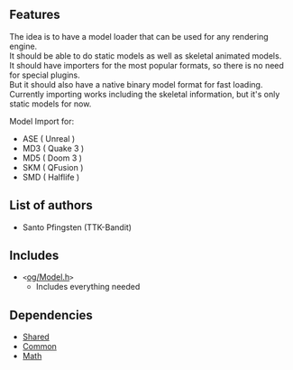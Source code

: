 ## Features ##

The idea is to have a model loader that can be used for any rendering engine.<br />
It should be able to do static models as well as skeletal animated models.<br />
It should have importers for the most popular formats, so there is no need for special plugins.<br />
But it should also have a native binary model format for fast loading.<br />
Currently importing works including the skeletal information, but it's only static models for now.

Model Import for:
  * ASE ( Unreal )
  * MD3 ( Quake 3 )
  * MD5 ( Doom 3 )
  * SKM ( QFusion )
  * SMD ( Halflife )

## List of authors ##
  * Santo Pfingsten (TTK-Bandit)

## Includes ##
  * `<`[og/Model.h](http://code.google.com/p/open-game-libraries/source/browse/trunk/Libraries/Include/og/Model.h)`>`
    * Includes everything needed

## Dependencies ##
  * [Shared](LibraryShared.md)
  * [Common](LibraryCommon.md)
  * [Math](LibraryMath.md)